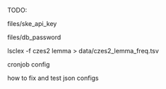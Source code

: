 TODO:

files/ske_api_key

files/db_password

lsclex -f czes2 lemma > data/czes2_lemma_freq.tsv

cronjob config

how to fix and test json configs